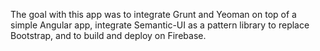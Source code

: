 The goal with this app was to integrate Grunt and Yeoman on top of a simple Angular app, integrate Semantic-UI as a pattern library to replace Bootstrap, and to build and deploy on Firebase.